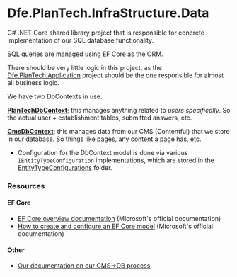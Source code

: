 # Dfe.PlanTech.InfraStructure.Data

C# .NET Core shared library project that is responsible for concrete implementation of our SQL database functionality.

SQL queries are managed using EF Core as the ORM.

There should be very little logic in this project, as the [Dfe.PlanTech.Application](/src/Dfe.PlanTech.Application/) project should be the one responsible for almost all business logic.

We have two DbContexts in use:

**[PlanTechDbContext](PlanTechDbContext.cs)**; this manages anything related to _users specifically_. So the actual user + establishment tables, submitted answers, etc.

**[CmsDbContext](CmsDbContext.cs)**; this manages data from our CMS (Contentful) that we store in our database. So things like pages, any content a page has, etc.
-  Configuration for the DbContext model is done via various `IEntityTypeConfiguration` implementations, which are stored in the [EntityTypeConfigurations](./EntityTypeConfigurations) folder.

### Resources

#### EF Core

- [EF Core overview documentation](https://learn.microsoft.com/en-us/ef/core/) (Microsoft's official documentation)
- [How to create and configure an EF Core model](https://learn.microsoft.com/en-us/ef/core/modeling/) (Microsoft's official documentation)

#### Other

- [Our documentation on our CMS->DB process](/docs/cms/README.md)
